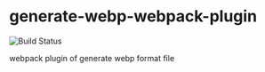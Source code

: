 # generate-webp-webpack-plugin
![Build Status](https://www.travis-ci.org/Linnanli/generate-webp-webpack-plugin.svg?branch=master)

webpack plugin of generate webp format file
